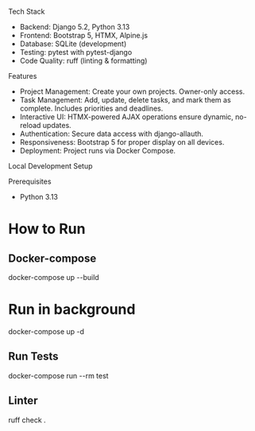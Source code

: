 Tech Stack

  - Backend: Django 5.2, Python 3.13
  - Frontend: Bootstrap 5, HTMX, Alpine.js
  - Database: SQLite (development)
  - Testing: pytest with pytest-django
  - Code Quality: ruff (linting & formatting)

  Features

  - Project Management: Create your own projects. Owner-only access.
  - Task Management: Add, update, delete tasks, and mark them as complete. Includes priorities and deadlines.
  - Interactive UI: HTMX-powered AJAX operations ensure dynamic, no-reload updates.
  - Authentication: Secure data access with django-allauth.
  - Responsiveness: Bootstrap 5 for proper display on all devices.
  - Deployment: Project runs via Docker Compose.

  Local Development Setup

  Prerequisites

  - Python 3.13

# How to Run

## Docker-compose
docker-compose up --build

# Run in background
docker-compose up -d

## Run Tests
docker-compose run --rm test

## Linter
ruff check .


